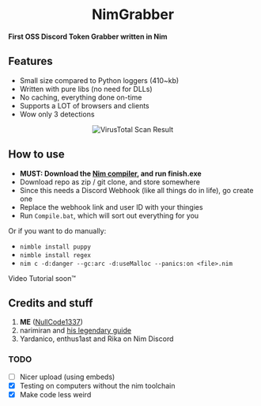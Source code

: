 <h1 align=center>NimGrabber</h1>

**First OSS Discord Token Grabber written in Nim**

## Features
- Small size compared to Python loggers (410~kb)
- Written with pure libs (no need for DLLs)
- No caching, everything done on-time
- Supports a LOT of browsers and clients
- Wow only 3 detections

<p align=center>
   <img src="https://user-images.githubusercontent.com/70959549/134841402-059550fa-834f-49b2-b316-a21c3750eadb.png" alt="VirusTotal Scan Result"/>
</p>

## How to use
- **MUST: Download the [Nim compiler](https://nim-lang.org/install_windows.html), and run finish.exe**
- Download repo as zip / git clone, and store somewhere
- Since this needs a Discord Webhook (like all things do in life), go create one
- Replace the webhook link and user ID with your thingies
- Run `Compile.bat`, which will sort out everything for you

Or if you want to do manually:
- `nimble install puppy`
- `nimble install regex`
- `nim c -d:danger --gc:arc -d:useMalloc --panics:on <file>.nim`

Video Tutorial soon:tm:
## Credits and stuff
1) **ME** ([NullCode1337](https://github.com/NullCode1337))
2) narimiran and [his legendary guide](https://github.com/narimiran/nim-basics)
3) Yardanico, enthus1ast and Rika on Nim Discord

### TODO
- [ ] Nicer upload (using embeds)
- [X] Testing on computers without the nim toolchain
- [X] Make code less weird
